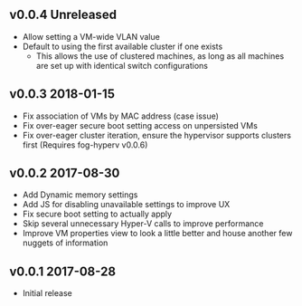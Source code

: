 ## v0.0.4 **Unreleased**

- Allow setting a VM-wide VLAN value
- Default to using the first available cluster if one exists
  - This allows the use of clustered machines, as long as all machines are set up with identical switch configurations

## v0.0.3 2018-01-15

- Fix association of VMs by MAC address (case issue)
- Fix over-eager secure boot setting access on unpersisted VMs
- Fix over-eager cluster iteration, ensure the hypervisor supports clusters first (Requires fog-hyperv v0.0.6)

## v0.0.2 2017-08-30

- Add Dynamic memory settings
- Add JS for disabling unavailable settings to improve UX
- Fix secure boot setting to actually apply
- Skip several unnecessary Hyper-V calls to improve performance
- Improve VM properties view to look a little better and house another few nuggets of information

## v0.0.1 2017-08-28

- Initial release
